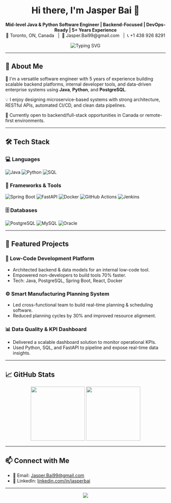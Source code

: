 <h1 align="center">Hi there, I'm Jasper Bai 👋</h1>

<p align="center">
  <strong>Mid-level Java & Python Software Engineer | Backend-Focused | DevOps-Ready | 5+ Years Experience</strong><br>
  📍 Toronto, ON, Canada &nbsp;&nbsp;|&nbsp;&nbsp;📧 Jasper.Bai99@gmail.com &nbsp;&nbsp;|&nbsp;&nbsp;📞 +1 438 926 8291
</p>

<p align="center">
  <img src="https://readme-typing-svg.demolab.com?font=Fira+Code&pause=1000&color=36BCF7&center=true&vCenter=true&width=435&lines=Welcome+to+my+GitHub!;Software+Engineer+%7C+Java+%26+Python;Always+Building+%26+Improving." alt="Typing SVG" />
</p>

---

## 🧠 About Me

🎯 I'm a versatile software engineer with 5 years of experience building scalable backend platforms, internal developer tools, and data-driven enterprise systems using **Java**, **Python**, and **PostgreSQL**.

💡 I enjoy designing microservice-based systems with strong architecture, RESTful APIs, automated CI/CD, and clean data pipelines.

🚀 Currently open to backend/full-stack opportunities in Canada or remote-first environments.

---

## 🛠️ Tech Stack

### 💻 Languages
![Java](https://img.shields.io/badge/Java-ED8B00?style=for-the-badge&logo=java&logoColor=white)
![Python](https://img.shields.io/badge/Python-3670A0?style=for-the-badge&logo=python&logoColor=white)
![SQL](https://img.shields.io/badge/SQL-025E8C?style=for-the-badge&logo=postgresql&logoColor=white)

### 🔧 Frameworks & Tools
![Spring Boot](https://img.shields.io/badge/Spring_Boot-6DB33F?style=for-the-badge&logo=spring-boot&logoColor=white)
![FastAPI](https://img.shields.io/badge/FastAPI-009688?style=for-the-badge&logo=fastapi&logoColor=white)
![Docker](https://img.shields.io/badge/Docker-2496ED?style=for-the-badge&logo=docker&logoColor=white)
![GitHub Actions](https://img.shields.io/badge/GitHub_Actions-2088FF?style=for-the-badge&logo=github-actions&logoColor=white)
![Jenkins](https://img.shields.io/badge/Jenkins-D24939?style=for-the-badge&logo=jenkins&logoColor=white)

### 🗄️ Databases
![PostgreSQL](https://img.shields.io/badge/PostgreSQL-316192?style=for-the-badge&logo=postgresql&logoColor=white)
![MySQL](https://img.shields.io/badge/MySQL-00758F?style=for-the-badge&logo=mysql&logoColor=white)
![Oracle](https://img.shields.io/badge/Oracle-F80000?style=for-the-badge&logo=oracle&logoColor=white)

---

## 🧩 Featured Projects

### 🔧 Low-Code Development Platform
- Architected backend & data models for an internal low-code tool.
- Empowered non-developers to build tools 70% faster.
- Tech: Java, PostgreSQL, Spring Boot, React, Docker

### ⚙️ Smart Manufacturing Planning System
- Led cross-functional team to build real-time planning & scheduling software.
- Reduced planning cycles by 30% and improved resource alignment.

### 📊 Data Quality & KPI Dashboard
- Delivered a scalable dashboard solution to monitor operational KPIs.
- Used Python, SQL, and FastAPI to pipeline and expose real-time data insights.

---

## 📈 GitHub Stats

<p align="center">
  <img src="https://github-readme-stats.vercel.app/api?username=JasperBai&show_icons=true&theme=radical" height="170">
  <img src="https://github-readme-stats.vercel.app/api/top-langs/?username=JasperBai&layout=compact&theme=radical" height="170">
</p>

---

## 📫 Connect with Me

- 📧 Email: [Jasper.Bai99@gmail.com](mailto:Jasper.Bai99@gmail.com)  
- 💼 LinkedIn: [linkedin.com/in/jasperbai](https://www.linkedin.com/in/jasperbai)

---

<p align="center">
  <img src="https://komarev.com/ghpvc/?username=JasperBai&label=Profile+Views&color=blue&style=flat" />
</p>
